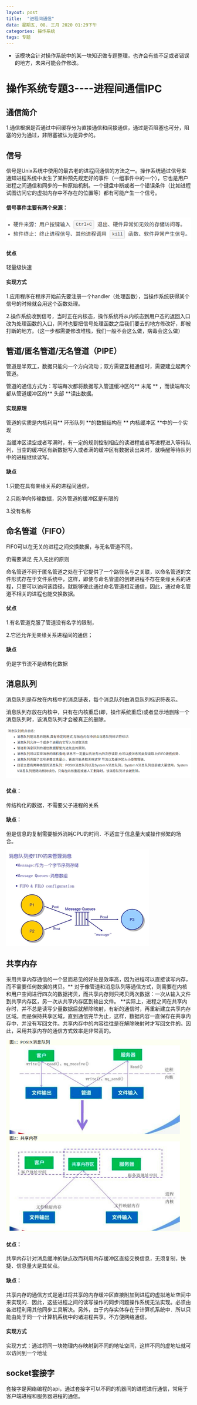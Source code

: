```yaml
---
layout: post
title:  "进程间通信"
data: 星期五, 08. 三月 2020 01:29下午 
categories: 操作系统
tags: 专题
---
```

* 该模块会针对操作系统中的某一块知识做专题整理，也许会有些不足或者错误的地方，未来可能会作修改。

#  操作系统专题3----进程间通信IPC

## 通信简介
1.通信根据是否通过中间缓存分为直接通信和间接通信，通过是否阻塞也可分，阻塞的分为通过，非阻塞被认为是异步的。


## 信号
信号是Unix系统中使用的最古老的进程间通信的方法之一。操作系统通过信号来通知进程系统中发生了某种预先规定好的事件（一组事件中的一个），它也是用户进程之间通信和同步的一种原始机制。一个键盘中断或者一个错误条件（比如进程试图访问它的虚拟内存中不存在的位置等）都有可能产生一个信号。

#### 信号事件主要有两个来源：
![](imgs/20200310-223205.png)

#### 优点

轻量级快速

#### 实现方式
1.应用程序在程序开始前先要注册一个handler（处理函数），当操作系统获得某个信号的时候就会用这个函数处理。

2.操作系统收到信号，当时正在内核态，操作系统将从内核态到用户态的返回入口改为处理函数的入口，同时也要把信号处理函数之后我们要去的地方修改好，即被打断的地方。（这一步都需要修改堆栈，我们一般不会这么做，病毒会这么做）




## 管道/匿名管道/无名管道（PIPE）
管道是半双工，数据只能向一个方向流动；双方需要互相通信时，需要建立起两个管道。

管道的通信方式为：写端每次都将数据写入管道缓冲区的** 末尾 **
，而读端每次都从管道缓冲区的** 头部  **读出数据。

#### 实现原理
管道的实质是内核利用** 环形队列 **的数据结构在
** 内核缓冲区 **中的一个实现

当缓冲区读空或者写满时，有一定的规则控制相应的读进程或者写进程进入等待队列，当空的缓冲区有新数据写入或者满的缓冲区有数据读出来时，就唤醒等待队列中的进程继续读写。
#### 缺点
1.只能在具有亲缘关系的进程间通信，

2.只能单向传输数据，另外管道的缓冲区是有限的

3.没有名称

## 命名管道（FIFO）
FIFO可以在无关的进程之间交换数据，与无名管道不同。

仍需要满足 先入先出的原则

命名管道不同于匿名管道之处在于它提供了一个路径名与之关联，以命名管道的文件形式存在于文件系统中，这样，即使与命名管道的创建进程不存在亲缘关系的进程，只要可以访问该路径，就能够彼此通过命名管道相互通信，因此，通过命名管道不相关的进程也能交换数据。

#### 优点

1.有名管道克服了管道没有名字的限制，

2.它还允许无亲缘关系进程间的通信；

#### 缺点
仍是字节流不是结构化数据

## 消息队列
消息队列是存放在内核中的消息链表，每个消息队列由消息队列标识符表示。

消息队列存放在内核中，只有在内核重启(即，操作系统重启)或者显示地删除一个消息队列时，该消息队列才会被真正的删除。

![](imgs/20200310-223542.png)

#### 优点： 
传结构化的数据，不需要父子进程的关系

#### 缺点：
但是信息的复制需要额外消耗CPU的时间．不适宜于信息量大或操作频繁的场合。

![](imgs/20200308-204921.png)

## 共享内存

采用共享内存通信的一个显而易见的好处是效率高，因为进程可以直接读写内存，而不需要任何数据的拷贝。** 对于像管道和消息队列等通信方式，则需要在内核和用户空间进行四次的数据拷贝，而共享内存则只拷贝两次数据：一次从输入文件到共享内存区，另一次从共享内存区到输出文件。 **实际上，进程之间在共享内存时，并不总是读写少量数据后就解除映射，有新的通信时，再重新建立共享内存区域。而是保持共享区域，直到通信完毕为止，这样，数据内容一直保存在共享内存中，并没有写回文件。共享内存中的内容往往是在解除映射时才写回文件的。因此，采用共享内存的通信方式效率是非常高的。

>
![](imgs/20200310-223901.png)

#### 优点：
共享内存针对消息缓冲的缺点改而利用内存缓冲区直接交换信息，无须复制，快捷、信息量大是其优点。

#### 缺点：
共享内存的通信方式是通过将共享的内存缓冲区直接附加到进程的虚拟地址空间中来实现的．因此，这些进程之间的读写操作的同步问题操作系统无法实现。必须由各进程利用其他同步工具解决。另外，由于内存实体存在于计算机系统中．所以只能由处于同一个计算机系统中的诸进程共享。不方便网络通信。

#### 实现方式
实现方式：通过将同一块物理内存映射到不同的地址空间，这样不同的虚地址就可以访问到一个地址

## socket套接字
套接字是网络编程的api，通过套接字可以不同的机器间的进程进行通信，常用于客户端进程和服务器进程的通信。



